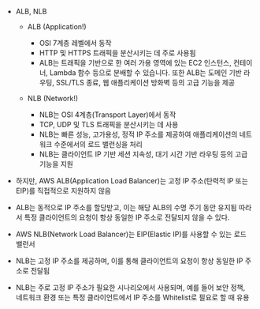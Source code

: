 - ALB, NLB
  - ALB (Application!)
     - OSI 7계층 레벨에서 동작
     - HTTP 및 HTTPS 트래픽을 분산시키는 데 주로 사용됨
     - ALB는 트래픽을 기반으로 한 여러 가용 영역에 있는 EC2 인스턴스, 컨테이너, Lambda 함수 등으로 분배할 수 있습니다. 또한 ALB는 도메인 기반 라우팅, SSL/TLS 종료, 웹 애플리케이션 방화벽 등의 고급 기능을 제공

  - NLB (Network!)
    - NLB는 OSI 4계층(Transport Layer)에서 동작
    - TCP, UDP 및 TLS 트래픽을 분산시키는 데 사용
    - NLB는 빠른 성능, 고가용성, 정적 IP 주소를 제공하여 애플리케이션의 네트워크 수준에서의 로드 밸런싱을 처리
    - NLB는 클라이언트 IP 기반 세션 지속성, 대기 시간 기반 라우팅 등의 고급 기능을 지원

- 하지만, AWS ALB(Application Load Balancer)는 고정 IP 주소(탄력적 IP 또는 EIP)를 직접적으로 지원하지 않음
- ALB는 동적으로 IP 주소를 할당받고, 이는 해당 ALB의 수명 주기 동안 유지됨 따라서 특정 클라이언트의 요청이 항상 동일한 IP 주소로 전달되지 않을 수 있다.
- AWS NLB(Network Load Balancer)는 EIP(Elastic IP)를 사용할 수 있는 로드 밸런서
- NLB는 고정 IP 주소를 제공하며, 이를 통해 클라이언트의 요청이 항상 동일한 IP 주소로 전달됨
- NLB는 주로 고정 IP 주소가 필요한 시나리오에서 사용되며, 예를 들어 보안 정책, 네트워크 환경 또는 특정 클라이언트에서 IP 주소를 Whitelist로 필요로 할 때 유용
